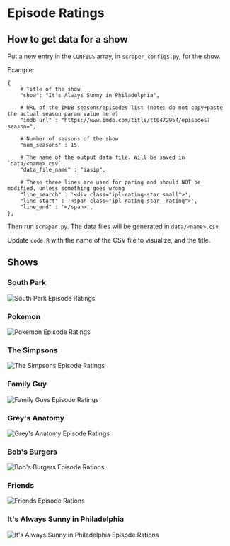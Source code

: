 # Episode Ratings

## How to get data for a show
Put a new entry in the `CONFIGS` array, in `scraper_configs.py`, for the show.

Example: 
```
{
    # Title of the show
    "show": "It's Always Sunny in Philadelphia",
    
    # URL of the IMDB seasons/episodes list (note: do not copy+paste the actual season param value here)
    "imdb_url" : "https://www.imdb.com/title/tt0472954/episodes?season=",
    
    # Number of seasons of the show
    "num_seasons" : 15,
    
    # The name of the output data file. Will be saved in `data/<name>.csv`
    "data_file_name" : "iasip",
    
    # These three lines are used for paring and should NOT be modified, unless something goes wrong
    "line_search" : '<div class="ipl-rating-star small">',
    "line_start" : '<span class="ipl-rating-star__rating">',
    "line_end" : '</span>',
},
```
Then run `scraper.py`. The data files will be generated in `data/<name>.csv`

Update `code.R` with the name of the CSV file to visualize, and the title. 

## Shows
### South Park
![South Park Episode Ratings](/plots/southpark.png)

### Pokemon
![Pokemon Episode Ratings](/plots/pokemon.png)

### The Simpsons
![The Simpsons Episode Ratings](/plots/simpsons.png)

### Family Guy
![Family Guys Episode Ratings](/plots/familyguy.png)

### Grey's Anatomy
![Grey's Anatomy Episode Ratings](/plots/greysanatomy.png)

### Bob's Burgers
![Bob's Burgers Episode Rations](/plots/bobsburgers.png)

### Friends
![Friends Episode Rations](/plots/friends.png)

### It's Always Sunny in Philadelphia
![It's Always Sunny in Philadelphia Episode Rations](/plots/iasip.png)
